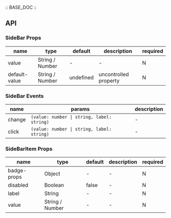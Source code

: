 :: BASE_DOC ::

## API
### SideBar Props

name | type | default | description | required
-- | -- | -- | -- | --
value | String / Number | - | \- | N
default-value | String / Number | undefined | uncontrolled property | N

### SideBar Events

name | params | description
-- | -- | --
change | `(value: number \| string, label: string)` | \-
click | `(value: number \| string, label: string)` | \-

### SideBarItem Props

name | type | default | description | required
-- | -- | -- | -- | --
badge-props | Object | - | \- | N
disabled | Boolean | false | \- | N
label | String | - | \- | N
value | String / Number | - | \- | N

